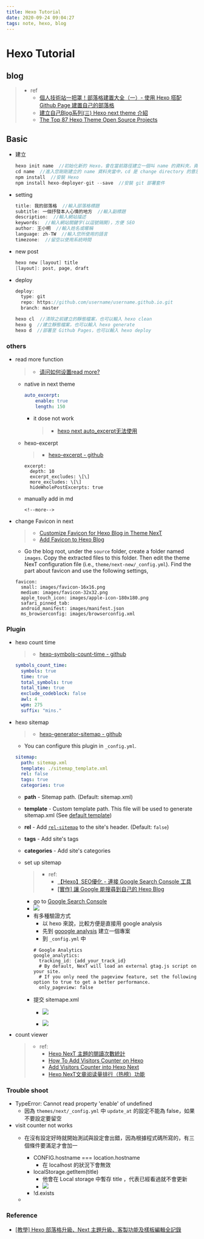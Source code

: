 ```yaml
---
title: Hexo Tutorial
date: 2020-09-24 09:04:27
tags: note, hexo, blog
---
```


# Hexo Tutorial

## blog
> - ref
>     - [個人技術站一把罩！部落格建置大全（一）- 使用 Hexo 搭配 Github Page 建置自己的部落格](https://medium.com/@moojing/%E5%80%8B%E4%BA%BA%E6%8A%80%E8%A1%93%E7%AB%99%E4%B8%80%E6%8A%8A%E7%BD%A9-%E9%83%A8%E8%90%BD%E6%A0%BC%E5%BB%BA%E7%BD%AE%E5%A4%A7%E5%85%A8-%E4%B8%80-%E4%BD%BF%E7%94%A8-hexo-%E6%90%AD%E9%85%8D-github-page-%E5%BB%BA%E7%BD%AE%E8%87%AA%E5%B7%B1%E7%9A%84%E9%83%A8%E8%90%BD%E6%A0%BC-4fe5d02dbbf8)
>     - [建立自己Blog系列(三) Hexo next theme 介紹](https://isdaniel.github.io/hexo-blog-theme/)
>     - [The Top 87 Hexo Theme Open Source Projects](https://awesomeopensource.com/projects/hexo-theme)

<!--more-->

## Basic
- 建立
    ```c
    hexo init name  //初始化新的 Hexo，會在當前路徑建立一個叫 name 的資料夾，資料夾名稱可以隨意取，例如「myblog」，那麼指令就是 hexo init myblog
    cd name  //進入您剛剛建立的 name 資料夾當中，cd 是 change directory 的意思
    npm install  //安裝 Hexo
    npm install hexo-deployer-git --save  //安裝 git 部署套件
    ```
- setting
    ```c
    title: 我的部落格  //輸入部落格標題
    subtitle: 一個抒發本人心情的地方  //輸入副標題
    description:  //輸入網站描述 
    keywords:  //輸入網站關鍵字(以逗號隔開)，方便 SEO 
    author: 王小明  //輸入姓名或暱稱
    language: zh-TW  //輸入您所使用的語言
    timezone:  //留空以使用系統時間
    ```
    
- new post
    ```c
    hexo new [layout] title
    [layout]: post, page, draft
    ```

- deploy
    ```c
    deploy:
      type: git
      repo: https://github.com/username/username.github.io.git
      branch: master
    ```
    ```c
    hexo cl  //清除之前建立的靜態檔案，也可以輸入 hexo clean
    hexo g  //建立靜態檔案，也可以輸入 hexo generate
    hexo d  //部署至 Github Pages，也可以輸入 hexo deploy
    ```

### others
- read more function
    > - [请问如何设置read more?](https://github.com/iissnan/hexo-theme-next/issues/62)
    - native in next theme
        ```yaml
        auto_excerpt:  
            enable: true  
            length: 150
        ```
        - it dose not work
            > - [hexo next auto_excerpt无法使用](https://blog.csdn.net/qq_43011509/article/details/107453071)
    - hexo-excerpt
        > - [hexo-excerpt - github](https://github.com/chekun/hexo-excerpt)
        ```
        excerpt:
          depth: 10
          excerpt_excludes: \[\]
          more_excludes: \[\]
          hideWholePostExcerpts: true
        ```
    - manually add in md
        ```
        <!--more-->
        ```
        
- change Favicon in next
    > - [Customize Favicon for Hexo Blog in Theme NexT](https://jdhao.github.io/2018/02/08/favicon-theme-next-setup/)
    > - [Add Favicon to Hexo Blog](https://stackoverflow.com/questions/30291588/add-favicon-to-hexo-blog)
    - Go the blog root, under the `source` folder, create a folder named `images`. Copy the extracted files to this folder. Then edit the theme NexT configuration file (i.e., `theme/next-new/_config.yml`). Find the part about favicon and use the following settings,
    ```
    favicon:
      small: images/favicon-16x16.png
      medium: images/favicon-32x32.png
      apple_touch_icon: images/apple-icon-180x180.png
      safari_pinned_tab:
      android_manifest: images/manifest.json
      ms_browserconfig: images/browserconfig.xml
    ```
    
### Plugin
- hexo count time
    > - [hexo-symbols-count-time - github](https://github.com/theme-next/hexo-symbols-count-time)
    ```yaml
    symbols_count_time:
      symbols: true
      time: true
      total_symbols: true
      total_time: true
      exclude_codeblock: false
      awl: 4
      wpm: 275
      suffix: "mins."
    ```

- hexo sitemap
    > - [hexo-generator-sitemap - github](https://github.com/hexojs/hexo-generator-sitemap)
    - You can configure this plugin in `_config.yml`.
    ```yaml
    sitemap:
      path: sitemap.xml
      template: ./sitemap_template.xml
      rel: false
      tags: true
      categories: true
    ```

    -   **path** \- Sitemap path. (Default: sitemap.xml)
    -   **template** \- Custom template path. This file will be used to generate sitemap.xml (See [default template](https://github.com/hexojs/hexo-generator-sitemap/blob/master/sitemap.xml))
    -   **rel** \- Add [`rel-sitemap`](http://microformats.org/wiki/rel-sitemap) to the site's header. (Default: `false`)
    -   **tags** \- Add site's tags
    -   **categories** \- Add site's categories

    - set up sitemap
        > - ref:
        >     - [【Hexo】SEO優化 - 連接 Google Search Console 工具](https://codeewander.github.io/2020/01/22/hexo-console/)
        >     - [[實作] 讓 Google 能搜尋到自己的 Hexo Blog](https://kennyliblog.nctu.me/2019/06/24/Google-search-Hexo-Blog/#2-%E5%8A%A0%E5%85%A5-sitemap-%E8%B7%AF%E5%BE%91)
        - go to [Google Search Console](https://search.google.com/search-console/welcome)
        - ![](https://i.imgur.com/fFZaF7N.png)
        - 有多種驗證方式
            - 以 hexo 來說，比較方便是直接用 google analysis
            - 先到 [gooogle analysis](https://analytics.google.com/analytics/web/) 建立一個專案
            - 到 `_config.yml` 中
            ```
            # Google Analytics
            google_analytics:
              tracking_id: {add_your_track_id}
              # By default, NexT will load an external gtag.js script on your site.
              # If you only need the pageview feature, set the following option to true to get a better performance.
              only_pageview: false
            ```
        - 提交 sitemape.xml
            - ![](https://i.imgur.com/Ggzb5v5.png)

            - ![](https://i.imgur.com/Xb1Sb2o.png)

- count viewer
    > - ref:
    >     - [Hexo NexT 主題的閱讀次數統計](https://blog.maple3142.net/2017/11/04/hexo-next-readcount/)
    >     - [How To Add Visitors Counter on Hexo](https://blog.johnwu.cc/article/how-to-add-visitors-counter-on-hexo.html)
    >     - [Add Visitors Counter into Hexo Next](https://www.dazhuanlan.com/2020/01/21/5e270198d5726/?__cf_chl_jschl_tk__=02349608feed804f4bdedffb8748cebef258c574-1601129710-0-AYa5FN3KpehtmejWCrERQNuZRrbNycJne-yrmz-cQd3htw9XhK0sf7QdHmUHtzKLgb0S_zHPFobmEJPtmGUZexeQTQQtD5Y_oBu3pRX-JC6TePzfKU_76QPJmcSxVnwNsghr8a4NI6PbKqMSc6hPJrBERWwKAqvN4v_KAH5XlXsaiDqmWSPIrkbPKlRe7LBVRYMXd-hAeNb7_VMbP1GzY2X7XTr3UsnBAwr-MottUDXkNeQ2BunGtxMldGMJg_mxf14zuZRsLPfxAAUGRHMQctk8ca5-5YGllUJb14cjjmeAx5wxbMp45ZNJl0fdXluvsA)
    >     - [Hexo NexT文章阅读量排行（热榜）功能](https://www.jianshu.com/p/27b971d84f76)

### Trouble shoot
- TypeError: Cannot read property 'enable' of undefined
    - 因為 `themes/next/_config.yml` 中 `update_at` 的設定不能為 false，如果不要設定要留空
- visit counter not works
    - 在沒有設定好時就開始測試與設定會出錯，因為根據程式碼所寫的，有三個條件要滿足才會加一
        - CONFIG.hostname === location.hostname
            - 在 localhost 的狀況下會無效
        - localStorage.getItem(title)
            - 他會在 Local storage 中暫存 title ，代表已經看過就不會更新
            - ![](https://i.imgur.com/kPBAXa3.png)
        - !d.exists

    - 

### Reference
- [[教學] Hexo 部落格升級、Next 主題升級、客製功能及樣板編輯全記錄](https://ed521.github.io/2020/05/hexo-next-upgrade/)